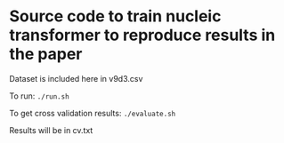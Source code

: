 # Source code to train nucleic transformer to reproduce results in the paper

Dataset is included here in v9d3.csv

To run: 
```./run.sh```

To get cross validation results: 
```./evaluate.sh```

Results will be in cv.txt
